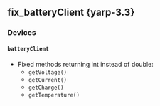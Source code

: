 fix_batteryClient {yarp-3.3}
-----------------

### Devices

#### `batteryClient`

* Fixed methods returning int instead of double:
  * `getVoltage()`
  * `getCurrent()`
  * `getCharge()`
  * `getTemperature()`
